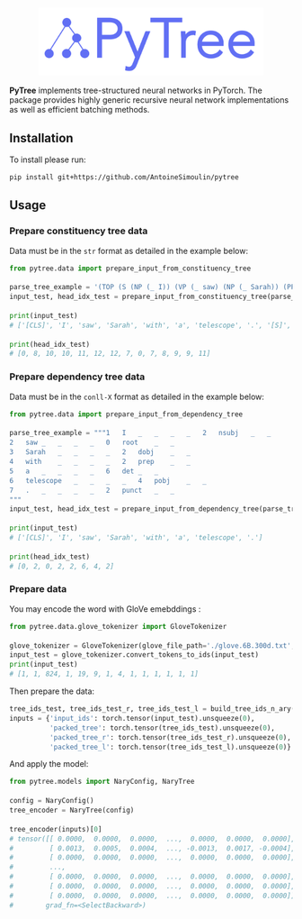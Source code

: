 <p align="center">
    <br>
    <img src="https://raw.githubusercontent.com/AntoineSimoulin/pytree/master/imgs/pytree_logo.png" width="400"/>
    <br>
<p>

**PyTree** implements tree-structured neural networks in PyTorch.
The package provides highly generic recursive neural network implementations as well as efficient batching methods.

## Installation

To install please run:

```bash
pip install git+https://github.com/AntoineSimoulin/pytree
```

## Usage

### Prepare constituency tree data

Data must be in the `str` format as detailed in the example below:

```python
from pytree.data import prepare_input_from_constituency_tree

parse_tree_example = '(TOP (S (NP (_ I)) (VP (_ saw) (NP (_ Sarah)) (PP (_ with) (NP (_ a) (_ telescope)))) (_ .)))'
input_test, head_idx_test = prepare_input_from_constituency_tree(parse_tree_example)

print(input_test)
# ['[CLS]', 'I', 'saw', 'Sarah', 'with', 'a', 'telescope', '.', '[S]', '[S]', '[VP]', '[VP]', '[PP]', '[NP]']

print(head_idx_test)
# [0, 8, 10, 10, 11, 12, 12, 7, 0, 7, 8, 9, 9, 11]
```

### Prepare dependency tree data

Data must be in the `conll-X` format as detailed in the example below:

```python
from pytree.data import prepare_input_from_dependency_tree

parse_tree_example = """1	I	_	_	_	_	2	nsubj	_	_
2	saw	_	_	_	_	0	root	_	_
3	Sarah	_	_	_	_	2	dobj	_	_
4	with	_	_	_	_	2	prep	_	_
5	a	_	_	_	_	6	det	_	_
6	telescope	_	_	_	_	4	pobj	_	_
7	.	_	_	_	_	2	punct	_	_
"""
input_test, head_idx_test = prepare_input_from_dependency_tree(parse_tree_example)

print(input_test)
# ['[CLS]', 'I', 'saw', 'Sarah', 'with', 'a', 'telescope', '.']

print(head_idx_test)
# [0, 2, 0, 2, 2, 6, 4, 2]
```

### Prepare data

You may encode the word with GloVe emebddings :

```python
from pytree.data.glove_tokenizer import GloveTokenizer

glove_tokenizer = GloveTokenizer(glove_file_path='./glove.6B.300d.txt', vocab_size=10000)
input_test = glove_tokenizer.convert_tokens_to_ids(input_test)
print(input_test)
# [1, 1, 824, 1, 19, 9, 1, 4, 1, 1, 1, 1, 1, 1]
```

Then prepare the data:

```python
tree_ids_test, tree_ids_test_r, tree_ids_test_l = build_tree_ids_n_ary(head_idx_test)
inputs = {'input_ids': torch.tensor(input_test).unsqueeze(0),
          'packed_tree': torch.tensor(tree_ids_test).unsqueeze(0),
          'packed_tree_r': torch.tensor(tree_ids_test_r).unsqueeze(0),
          'packed_tree_l': torch.tensor(tree_ids_test_l).unsqueeze(0)}
```

And apply the model:

```python
from pytree.models import NaryConfig, NaryTree

config = NaryConfig()
tree_encoder = NaryTree(config)

tree_encoder(inputs)[0]
# tensor([[ 0.0000,  0.0000,  0.0000,  ...,  0.0000,  0.0000,  0.0000],
#         [ 0.0013,  0.0005,  0.0004,  ..., -0.0013,  0.0017, -0.0004],
#         [ 0.0000,  0.0000,  0.0000,  ...,  0.0000,  0.0000,  0.0000],
#         ...,
#         [ 0.0000,  0.0000,  0.0000,  ...,  0.0000,  0.0000,  0.0000],
#         [ 0.0000,  0.0000,  0.0000,  ...,  0.0000,  0.0000,  0.0000],
#         [ 0.0000,  0.0000,  0.0000,  ...,  0.0000,  0.0000,  0.0000]],
#        grad_fn=<SelectBackward>)
```

